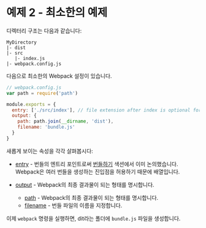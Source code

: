 # 예제 2 - 최소한의 예제

디렉터리 구조는 다음과 같습니다:

```
MyDirectory
|- dist
|- src
   |- index.js
|- webpack.config.js

```

다음으로 최소한의 Webpack 설정이 있습니다.

```javascript
// webpack.config.js
var path = require('path')

module.exports = {
  entry: ['./src/index'], // file extension after index is optional for .js files
  output: {
    path: path.join(__dirname, 'dist'),
    filename: 'bundle.js'
  }
}
```

새롭게 보이는 속성을 각각 살펴봅시다:

* [entry](https://webpack.github.io/docs/configuration.html#entry) - 번들의 엔트리 포인트로써 [번들하기](#번들하기)
색션에서 이미 논의했습니다. Webpack은 여러 번들을 생성하는 진입점을 허용하기 때문에 배열입니다.

* [output](https://webpack.github.io/docs/configuration.html#output) - Webpack의 최종 결과물이 되는 형태를 명시합니다.
  * [path](https://webpack.github.io/docs/configuration.html#output-path) - Webpack의 최종 결과물이 되는 형태를 명시합니다.
  * [filename](https://webpack.github.io/docs/configuration.html#output-filename) - 번들 파일의 이름을 지정합니다.

이제 `webpack` 명령을 실행하면, dit라는 폴더에 `bundle.js` 파일을 생성합니다.
